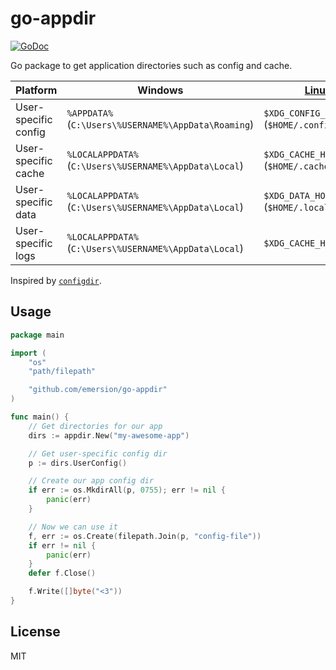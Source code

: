 # go-appdir

[![GoDoc](https://godoc.org/github.com/emersion/go-appdir?status.svg)](https://godoc.org/github.com/emersion/go-appdir)

Go package to get application directories such as config and cache.

Platform | Windows | [Linux/BSDs] | [macOS]
-------- | ------- | ------------------------------------------------------------------------------------------ | -----
User-specific config | `%APPDATA%` (`C:\Users\%USERNAME%\AppData\Roaming`) | `$XDG_CONFIG_HOME` (`$HOME/.config`) | `$HOME/Library/Application Support`
User-specific cache | `%LOCALAPPDATA%` (`C:\Users\%USERNAME%\AppData\Local`) | `$XDG_CACHE_HOME` (`$HOME/.cache`) | `$HOME/Library/Caches`
User-specific data | `%LOCALAPPDATA%` (`C:\Users\%USERNAME%\AppData\Local`) | `$XDG_DATA_HOME` (`$HOME/.local/share`) | `$HOME/Library/Application Support`
User-specific logs | `%LOCALAPPDATA%` (`C:\Users\%USERNAME%\AppData\Local`) | `$XDG_CACHE_HOME/<name>/logs` | `$HOME/Library/Logs`

[Linux/BSDs]: https://specifications.freedesktop.org/basedir-spec/basedir-spec-latest.html
[macOS]: https://developer.apple.com/library/archive/documentation/FileManagement/Conceptual/FileSystemProgrammingGuide/FileSystemOverview/FileSystemOverview.html#//apple_ref/doc/uid/TP40010672-CH2-SW1

Inspired by [`configdir`](https://github.com/shibukawa/configdir).

## Usage

```go
package main

import (
	"os"
	"path/filepath"

	"github.com/emersion/go-appdir"
)

func main() {
	// Get directories for our app
	dirs := appdir.New("my-awesome-app")

	// Get user-specific config dir
	p := dirs.UserConfig()

	// Create our app config dir
	if err := os.MkdirAll(p, 0755); err != nil {
		panic(err)
	}

	// Now we can use it
	f, err := os.Create(filepath.Join(p, "config-file"))
	if err != nil {
		panic(err)
	}
	defer f.Close()

	f.Write([]byte("<3"))
}
```

## License

MIT
